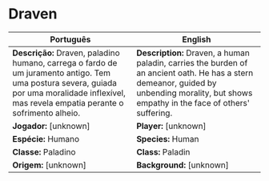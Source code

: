 # Draven

| Português | English |
|-----------|---------|
| **Descrição:** Draven, paladino humano, carrega o fardo de um juramento antigo. Tem uma postura severa, guiada por uma moralidade inflexível, mas revela empatia perante o sofrimento alheio. | **Description:** Draven, a human paladin, carries the burden of an ancient oath. He has a stern demeanor, guided by unbending morality, but shows empathy in the face of others' suffering. |
| **Jogador:** [unknown] | **Player:** [unknown] |
| **Espécie:** Humano | **Species:** Human |
| **Classe:** Paladino | **Class:** Paladin |
| **Origem:** [unknown] | **Background:** [unknown] |


















